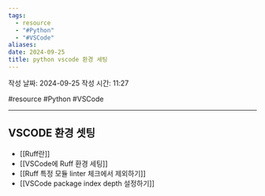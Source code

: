 ```yaml
---
tags:
  - resource
  - "#Python"
  - "#VSCode"
aliases: 
date: 2024-09-25
title: python vscode 환경 세팅
---
```


작성 날짜: 2024-09-25
작성 시간: 11:27

#resource #Python #VSCode 

---


## VSCODE 환경 셋팅

- [[Ruff란]]
- [[VSCode에 Ruff 환경 세팅]]
- [[Ruff 특정 모듈 linter 체크에서 제외하기]]
- [[VSCode package index depth 설정하기]]